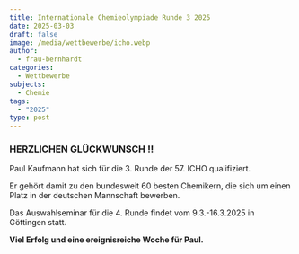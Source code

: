 ```yaml
---
title: Internationale Chemieolympiade Runde 3 2025
date: 2025-03-03
draft: false
image: /media/wettbewerbe/icho.webp
author:
  - frau-bernhardt
categories:
  - Wettbewerbe
subjects:
  - Chemie
tags:
  - "2025"
type: post
---
```

### **HERZLICHEN GLÜCKWUNSCH !!**

Paul Kaufmann hat sich für die 3. Runde der  57. ICHO qualifiziert.

Er gehört damit zu den bundesweit 60 besten Chemikern, die sich um einen Platz in der deutschen Mannschaft bewerben.

Das Auswahlseminar für die 4. Runde findet vom 9.3.-16.3.2025 in Göttingen statt.

**Viel Erfolg und eine ereignisreiche Woche für Paul.**

